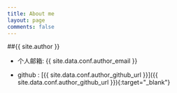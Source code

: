 ```yaml
---
title: About me
layout: page
comments: false
---
```

  
##{{ site.author }}

- 个人邮箱: {{ site.data.conf.author_email }}

- github : [{{ site.data.conf.author_github_url }}]({{ site.data.conf.author_github_url }}){:target="_blank"}
